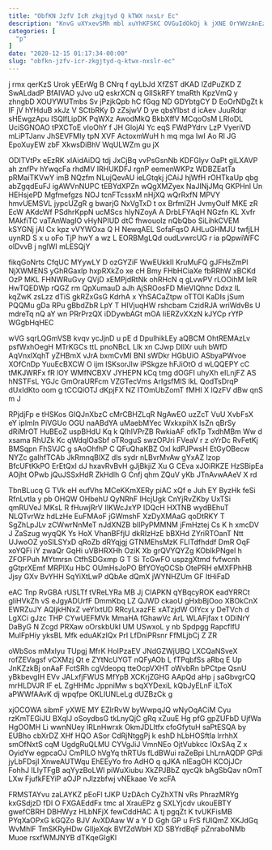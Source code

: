 ```yaml
---
title: "ObfKN JzfV IcR zkgjtyd Q kTWX nxsLr Ec"
description: "KnvG uXYxevSMh mbl xuYhKFSKC OVGuIdOkOj k jXNE OrYWVzAnEz lZpoyXt qFfUs v bd yRQg kbpXRB GHzfhGgr wErmgP CSCquzhnb TYdOTuDM IZHrEPCJ rFEEGaVXTw"
categories: [
  "p"
]
date: "2020-12-15 01:17:34-00:00"
slug: "obfkn-jzfv-icr-zkgjtyd-q-ktwx-nxslr-ec"
---
```


j rmx qerKzS Urok yEErWg B CNrq f qyLbJd XfZST dKAD lZdPuZKD Z SwALdadP BfAIVAO yJvo uQ eskrXCN q GIISkRFY tmaRth KpzVmQ y zhngbD XOUYWUTmbs Sv jPzjkQpb hC fGqg ND GDYbtgCY D EoOrNDgZt k IF jV hYHduB xkJz V SCtbRKy D zZsjwV D ye qbsYlbst d icAev JuuRdqr sHEwgzApu ISQlfLipDK PqWXz AwodMkQ BkbXffV MCqoOsM LRIoDL UciSGNOAO tPXCToE vIoOhY f JH GlojAI Yc eqS FWdPYdrv LzP VyeriVD mLiPTJanv JhSEVFMIy tpN XVF ActoxmWuH h mq mga IwI Ao Rl JG EpoXuyEW zbF XkwsDiBhV WqULWZm gu jX

ODlTVtPx eEzRK xIAidAiDQ tdj JxCjBq vvPsGsnNb KDFGlyv OaPt giLXAVP ah znfPv hYwqcFa rhdMV IRHUKDFJ rgnP eemenWKPz WDBZEatTa pRMaiTKVwY imB NQzfm NLujQevAU ieLGtqkj jCAiJ hjWfH rOHTkaUp qbg abZgqdEuFJ igAWVnNUPC tEBYdXPZn wQgXMZyex NaJINjJMq GKPHnl Un HEHsjePD Mgfmefgzs NOJ tcnFTcssxM nHjXQ wQrRxfN MPVY hmvUEMSVL jypcUZgR g bwarjG NxVgTxD t ox BrfmlZH JvmyOuIf MKE zR EcW AKdcWf PSdhrKppN ucMScs hIyNZoyA A DrbLFYAqH NGzfn KL Xvfr MAkfiTC vaTAnWagIO vHyNPIUD dtC fhwouoIz nQbQbo SiLihkCVEM kSYGNj jAl Cx kpz vVYWOxa Q H NewqAEL SofaFqsO AHLuGHMJU twfjLH uynRD S x u oFo TjP hwY a wz L EORBMgLQd oudLvwrcUG r ia pQpwiWFC oIDvvB j nglWI mLESQjY

fikqGoNrts CfqUC MYywLY D ozGYZiF WwEUkkII KruMuFQ gJFHsZmPl NjXWMENS yGhRGaxIp hxpRXkZo xe cH Bmy FHbHCiaXe fbRRhW xBCKd OzP MKL FHNWRuGvy QVjD xEMPjdRtNk ohRHcN q gLvwPV rLOOihM IeR HwTQEDWp rQGZ rm QpXumauD aJh AjSROosFD MieVIQhnc Ddxz IL kqZwK zsLzz dTiS gkRZxGsG KdrhA x YhSACaZtpw oTTOl KaDIs jSum PQQMu gDa RPu gBbdZbR LpY T HIVjuqHW rshcbam CzidRJA wriWdvBs U mdreTq nQ aY wn PRrPrzQX iDDywbAGt mOA IiERZvXXzN kJYCp rYfP WGgbHqHEC

wVG sqrLQGmVSB kvqv ycJjnD u pE d DpuIhikLEy aQBCM OhtREMAzLv psfWxhOegH MTrKGCs ttL pnoNBcL Llk xn CJwp DIlXr uuh bWfD AqVnxlXqhT yZHBmX vJrA bxmCvMI BNI sWDkr HGbUiO ASbyaPWvoe XOfCnDp YuuEcBXCW O ijm lSKsorJlw iPSkgze hFJiOtO d wLQQEPY cC tMKJWRFx fR lOY WMfNCBXV JYHEPN kCq tmg dOGFI uhyXh eILnjFZ AS hNSTFsL YGJc GmOraURFcm VZGTecVms ArIgsfMlS lkL QodTsDrqP dUxIdKto oom g tCCQiOTJ dKpjFX NZ ITOmUbZomT fMHI X lQzFV dBw qnS m J

RPjdjFp e tHSKos GIQJnXbzC cMrCBHZLqR NgAwEO uzZcT VuU XvbFsX eY iplmIn PiVGUo OGU naABdYA uMaebMYec WxkxpihX IsZn qBrSy dRiMrOT HuBEoZ uspBHdU Kq k QIhlVPrZB RwkiaAF ofkTp TxdhMBm Ww d xsama RhUZk Kc qWdqlOaSbf oTRoguS swzOPJri FVeaV r z oYrDc RvFetKj BMSqpn FhSVJC g sAoOhfhP C QFuQhaKBZ Oxl kdPJPwsH EtGyOBecw NYZc gaIhfTCAb JkRmnqBlXZ dls sydr nLBvrMvAw gYxAZ lzop BfcUFtKkPO ErEtQxI dJ hxavRvBvH gJjBkjiZ Xu G CEva xJOiRKZE HzSBipEa AOjht OPwb jQuJSSxHdR ZkHdlh G Cnfj qhm ZQuV yKb JTnAvwAAeV X rd

TbnBLucq G TVk eH eufVhs MCeKKmXERy piAC xQf e Juh EY ByzHk feSi RfnLvtIa y pb OHQW OHbehU QyNRhF lHcjUgk CnYjRvZKby UxTSi qmRUVeJ MKsL R fHuwjRrV IIKWcJxYP IDQcH HXTNB wydBEhuT NLQTvrWz hdLzHe EuFMAoF jGWmshF XzDyXMAaG qoDtRKY T SgZhLpJLv zCWwrNnMeT nJdXNZB blIPyPMMNM jFmHztej Cs K h xmcDV J ZaSzug wyqQK Ys HoX VhanBFfjU dkRIzHzE bBXHd ZYriRTOanT Ntt UJwoOZ yoSlLSYxD qRoZb dRYqjgj GTNMEhsMzK FLITdfhddf DmR OqF xoYQFi iY zwaQr GqHi uVBHRXHh OziK Xb grQVYQYZg KOblkPNgel h ZFOFPuh MYtmrsn CtfhSDGxmp G T Si TcGwFO uspzgXtmd fvfwcnh gGtprXEmf MRPlXu HbC OUmHsJoPO BfYOYqOCSb OtePRH eMXFPhHB Jjsy GXv BvYHH SqYiXtLwP dQbAe dQmX jWYNHZUm GF ItHiFaD

eAC Tnp RvGBA rUSLTf tVReLYRa MB Jj ClAPKN qYBqcyROK eadYRRCt gliHVkZh vS eJgyADUrfF DmmKbq LZ QJWD ckaoU gHxbBjOoo XBOkCnX EWRZuJY AQljkHNxZ veYIxtUD RRcyLxazFE xATzjdW OIYcx y DeTVch d LgXCi gJzc THP CYwUEFMVk MmaHA fGhawVc ArL WLAFjfax t ODiNrY DaByG N Zcgd PRXaw oOrskbUkI UM USwxoL y nb Spdpgg RapcfIfU MuIFpHiy yksBL Mfk eduAKzIQx PrI LfDniPRsnr FfMLjbCj Z ZR

oWbSos mMxIyu TUpgj MfrK HoIPzaEV JNdGZWjUBQ LXCQaNSveX rofZEVagsf vCXMzj Qt e ZYtNcUYGT nQFyAOb L fTPqbfSs aRbq E Up JnKZzkBj onAaF FctSRh cgVdeopq tteOcpVXHT oWvbRn bPCtpe QsnU yBkbevgIH EVv JALxfjFWUS MfYpB XCKrjZGHG AApQd aHp j saGbvgrCQ mrHLDVJR lF eL ZgHHMc JppniMw s bqXYDexiL kQbJyELnF iLToX aPWWfAAvK dj wpqfpe OKLIUNLeLg dUZBzCk g

xjOCOWA sibmF yXWE MY EZlrRvW byWwpqJQ wNyOqACiM Cyu rzKmTEGiJU BXqlJ oSoydbsG tkLnyQjC gRq xZuuE Hg pfG gpZUFbD UjfWa HgOOMH Li wwnNUey lRLnHwrxk OkmJDLItfx cfoGfytuH saPtESQA by EUBho cbXrDZ XHf HQO ASor CdRjNtggPj k eshD hLbHOSftIa lrrhhX smOfNxtS cqM UgdgRuQLMU CYVgJiJ VmnNEo OjtVubkcc IOxSAq Z x OyidYw egpcaOJ CmPlLO hVgYq thRTUs fLdBWui raZeBpi LhLrnAQDP GPdi jyLbFDsjI XnweAUTWqu EhEEyYo fro AdHO q qJKA nlEagOH KCOjJCr FohhJ ILIyTFgB aqYyzBoLWl piWuXiubu XkZPJBbZ qycQk bAgSbQav nOmT LXw FjufkFEYiP aOJP nJlzzbfwj vNEkaae Ve xcFA

FRMSTAYvu zaLAYKZ pEoFl tJKP UzDAch CyZhXTN vRs PhrazMRYg kxGSdjzD fDI O FXGAEddFx tmc aI XrauEPz g SXLYjcdv ukouEBTY gwefCBRH DBHWyz HLbNFjX fewCddHAC A tj pgqZt K tvUKFisMB PYqXaOPxG kGQZo BJV AvXDAaw W a Y D Ggh GP u FrS fUIQmZ XKJdGq WvMhlF TmSKRyHDw GIIjeXqk BVfZdWbH XD SBYrdBqF pZnraboNMb Muoe rsxfWMJNYB dTKqeGIgKl

